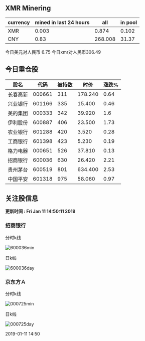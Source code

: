 ## XMR Minering

|currency|mined in last 24 hours|all|in pool|
|---|---|---|---|
|XMR|0.003|0.874|0.102|
|CNY|0.83|268.008|31.37|

今日美元对人民币 6.75	今日xmr对人民币306.49


## 今日重仓股 

|股名|代码|被持数|时价|涨跌%|
|---|---|---|---|---|
|长春高新|000661|311|178.240|0.64|
|兴业银行|601166|335|15.400|0.46|
|美的集团|000333|342|39.920|1.6|
|伊利股份|600887|406|23.500|1.73|
|农业银行|601288|420|3.520|0.28|
|工商银行|601398|423|5.230|0.19|
|格力电器|000651|526|37.810|0.13|
|招商银行|600036|630|26.420|2.21|
|贵州茅台|600519|801|634.400|2.53|
|中国平安|601318|975|58.060|0.97|

## 关注股信息
**更新时间 : Fri Jan 11 14:50:11 2019**
### 招商银行 
分时k线

![600036min](http://image.sinajs.cn/newchart/min/n/sh600036.gif)

日k线

![600036day](http://image.sinajs.cn/newchart/daily/n/sh600036.gif)

### 京东方Ａ 
分时k线

![000725min](http://image.sinajs.cn/newchart/min/n/sz000725.gif)

日k线

![000725day](http://image.sinajs.cn/newchart/daily/n/sz000725.gif)

2019-01-11 14:50